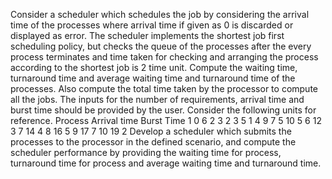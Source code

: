 Consider a scheduler which schedules the job by considering the arrival time of the
processes where arrival time if given as 0 is discarded or displayed as error. The scheduler
implements the shortest job first scheduling policy, but checks the queue of the processes after
the every process terminates and time taken for checking and arranging the process according to
the shortest job is 2 time unit. Compute the waiting time, turnaround time and average waiting
time and turnaround time of the processes. Also compute the total time taken by the processor to
compute all the jobs.
The inputs for the number of requirements, arrival time and burst time should be provided by the
user.
Consider the following units for reference.
Process Arrival time Burst Time
1 0 6
2 3 2
3 5 1
4 9 7
5 10 5
6 12 3
7 14 4
8 16 5
9 17 7
10 19 2
Develop a scheduler which submits the processes to the processor in the defined scenario, and
compute the scheduler performance by providing the waiting time for process, turnaround time
for process and average waiting time and turnaround time.
